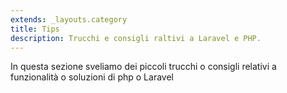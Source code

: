 ```yaml
---
extends: _layouts.category
title: Tips
description: Trucchi e consigli raltivi a Laravel e PHP.
---
```


In questa sezione sveliamo dei piccoli trucchi o consigli relativi a funzionalità o soluzioni di php o Laravel
